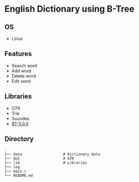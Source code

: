# English Dictionary using B-Tree

## OS
- Linux

## Features
- Search word
- Add word
- Delete word
- Edit word

## Libraries
- GTK
- Trie
- Soundex
- [BT-5.0.0](https://hydrus.org.uk/doc/bt/html/index.html)

## Directory 
    .
    ├── data                   # Dictionary data
    ├── GUI                    # GTK
    ├── lib                    # Libraries
    ├── log
    ├── main.c
    └── README.md
